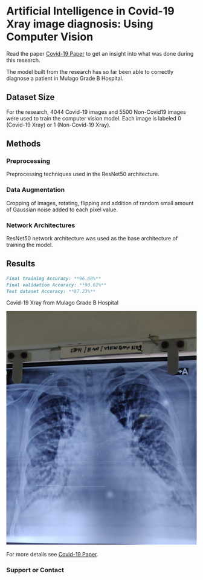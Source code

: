 # Artificial Intelligence in Covid-19 Xray image diagnosis: Using Computer Vision

Read the paper [Covid-19 Paper](https://github.com/Arnold-Caleb/arnold-caleb.github.io/blob/master/Covid-19%20Paper.pdf) to get an insight into what was done during this research.

The model built from the research has so far been able to correctly diagnose a patient in Mulago Grade B Hospital.

## Dataset Size

For the research, 4044 Covid-19 images and 5500 Non-Covid19 images were used to train the computer vision model. Each image is labeled 0 (Covid-19 Xray) or 1 (Non-Covid-19 Xray).

## Methods

### Preprocessing
Preprocessing techniques used in the ResNet50 architecture.

### Data Augmentation
Cropping of images, rotating, flipping and addition of random small amount of Gaussian noise added to each pixel value.

### Network Architectures
ResNet50 network architecture was used as the base architecture of training the model.

## Results
```markdown
Final training Accuracy: **96.68%**
Final validation Accuracy: **90.62%**
Test dataset Accuracy: **87.23%**
```

Covid-19 Xray from Mulago Grade B Hospital

![Covid-19 Xray](IMG-20200920-WA0011.jpg)


For more details see [Covid-19 Paper](https://github.com/Arnold-Caleb/arnold-caleb.github.io/blob/master/Covid-19%20Paper.pdf).

### Support or Contact

